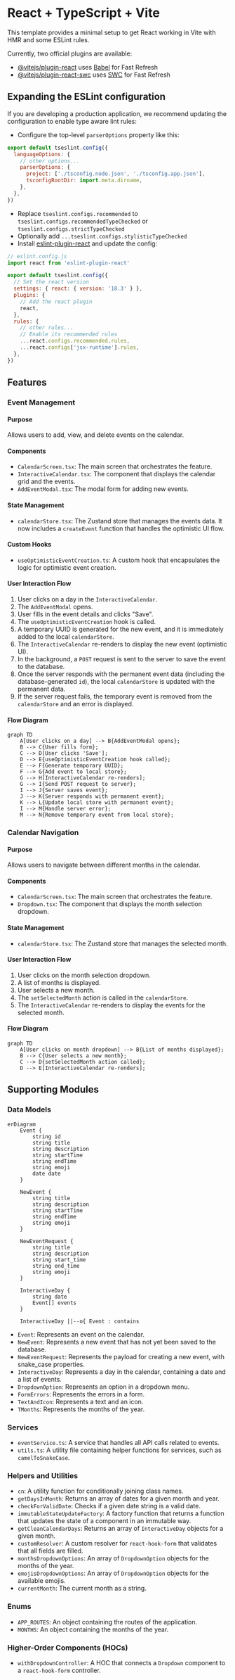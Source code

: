 # React + TypeScript + Vite

This template provides a minimal setup to get React working in Vite with HMR and some ESLint rules.

Currently, two official plugins are available:

- [@vitejs/plugin-react](https://github.com/vitejs/vite-plugin-react/blob/main/packages/plugin-react/README.md) uses [Babel](https://babeljs.io/) for Fast Refresh
- [@vitejs/plugin-react-swc](https://github.com/vitejs/vite-plugin-react-swc) uses [SWC](httpss://swc.rs/) for Fast Refresh

## Expanding the ESLint configuration

If you are developing a production application, we recommend updating the configuration to enable type aware lint rules:

- Configure the top-level `parserOptions` property like this:

```js
export default tseslint.config({
  languageOptions: {
    // other options...
    parserOptions: {
      project: ['./tsconfig.node.json', './tsconfig.app.json'],
      tsconfigRootDir: import.meta.dirname,
    },
  },
})
```

- Replace `tseslint.configs.recommended` to `tseslint.configs.recommendedTypeChecked` or `tseslint.configs.strictTypeChecked`
- Optionally add `...tseslint.configs.stylisticTypeChecked`
- Install [eslint-plugin-react](https://github.com/jsx-eslint/eslint-plugin-react) and update the config:

```js
// eslint.config.js
import react from 'eslint-plugin-react'

export default tseslint.config({
  // Set the react version
  settings: { react: { version: '18.3' } },
  plugins: {
    // Add the react plugin
    react,
  },
  rules: {
    // other rules...
    // Enable its recommended rules
    ...react.configs.recommended.rules,
    ...react.configs['jsx-runtime'].rules,
  },
})
```

## Features

### Event Management

#### Purpose

Allows users to add, view, and delete events on the calendar.

#### Components

- `CalendarScreen.tsx`: The main screen that orchestrates the feature.
- `InteractiveCalendar.tsx`: The component that displays the calendar grid and the events.
- `AddEventModal.tsx`: The modal form for adding new events.

#### State Management

- `calendarStore.tsx`: The Zustand store that manages the events data. It now includes a `createEvent` function that handles the optimistic UI flow.

#### Custom Hooks

- `useOptimisticEventCreation.ts`: A custom hook that encapsulates the logic for optimistic event creation.

#### User Interaction Flow

1.  User clicks on a day in the `InteractiveCalendar`.
2.  The `AddEventModal` opens.
3.  User fills in the event details and clicks "Save".
4.  The `useOptimisticEventCreation` hook is called.
5.  A temporary UUID is generated for the new event, and it is immediately added to the local `calendarStore`.
6.  The `InteractiveCalendar` re-renders to display the new event (optimistic UI).
7.  In the background, a `POST` request is sent to the server to save the event to the database.
8.  Once the server responds with the permanent event data (including the database-generated `id`), the local `calendarStore` is updated with the permanent data.
9.  If the server request fails, the temporary event is removed from the `calendarStore` and an error is displayed.

#### Flow Diagram

```mermaid
graph TD
    A[User clicks on a day] --> B{AddEventModal opens};
    B --> C{User fills form};
    C --> D[User clicks 'Save'];
    D --> E{useOptimisticEventCreation hook called};
    E --> F{Generate temporary UUID};
    F --> G{Add event to local store};
    G --> H[InteractiveCalendar re-renders];
    G --> I{Send POST request to server};
    I --> J{Server saves event};
    J --> K{Server responds with permanent event};
    K --> L{Update local store with permanent event};
    I --> M{Handle server error};
    M --> N{Remove temporary event from local store};
```

### Calendar Navigation

#### Purpose

Allows users to navigate between different months in the calendar.

#### Components

- `CalendarScreen.tsx`: The main screen that orchestrates the feature.
- `Dropdown.tsx`: The component that displays the month selection dropdown.

#### State Management

- `calendarStore.tsx`: The Zustand store that manages the selected month.

#### User Interaction Flow

1.  User clicks on the month selection dropdown.
2.  A list of months is displayed.
3.  User selects a new month.
4.  The `setSelectedMonth` action is called in the `calendarStore`.
5.  The `InteractiveCalendar` re-renders to display the events for the selected month.

#### Flow Diagram

```mermaid
graph TD
    A[User clicks on month dropdown] --> B{List of months displayed};
    B --> C{User selects a new month};
    C --> D{setSelectedMonth action called};
    D --> E[InteractiveCalendar re-renders];
```

## Supporting Modules

### Data Models

```mermaid
erDiagram
    Event {
        string id
        string title
        string description
        string startTime
        string endTime
        string emoji
        date date
    }

    NewEvent {
        string title
        string description
        string startTime
        string endTime
        string emoji
    }

    NewEventRequest {
        string title
        string description
        string start_time
        string end_time
        string emoji
    }

    InteractiveDay {
        string date
        Event[] events
    }

    InteractiveDay ||--o{ Event : contains
```

- `Event`: Represents an event on the calendar.
- `NewEvent`: Represents a new event that has not yet been saved to the database.
- `NewEventRequest`: Represents the payload for creating a new event, with snake_case properties.
- `InteractiveDay`: Represents a day in the calendar, containing a date and a list of events.
- `DropdownOption`: Represents an option in a dropdown menu.
- `FormErrors`: Represents the errors in a form.
- `TextAndIcon`: Represents a text and an icon.
- `TMonths`: Represents the months of the year.

### Services

- `eventService.ts`: A service that handles all API calls related to events.
- `utils.ts`: A utility file containing helper functions for services, such as `camelToSnakeCase`.

### Helpers and Utilities

- `cn`: A utility function for conditionally joining class names.
- `getDaysInMonth`: Returns an array of dates for a given month and year.
- `checkForValidDate`: Checks if a given date string is a valid date.
- `immutableStateUpdateFactory`: A factory function that returns a function that updates the state of a component in an immutable way.
- `getCleanCalendarDays`: Returns an array of `InteractiveDay` objects for a given month.
- `customResolver`: A custom resolver for `react-hook-form` that validates that all fields are filled.
- `monthsDropdownOptions`: An array of `DropdownOption` objects for the months of the year.
- `emojisDropdownOptions`: An array of `DropdownOption` objects for the available emojis.
- `currentMonth`: The current month as a string.

### Enums

- `APP_ROUTES`: An object containing the routes of the application.
- `MONTHS`: An object containing the months of the year.

### Higher-Order Components (HOCs)

- `withDropdownController`: A HOC that connects a `Dropdown` component to a `react-hook-form` controller.
